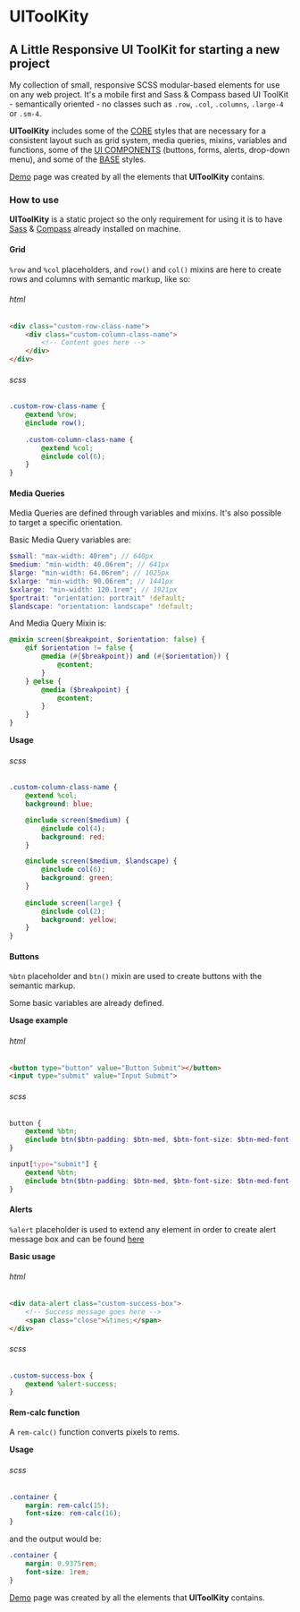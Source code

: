 # UIToolKity


## A Little Responsive UI ToolKit for starting a new project


My collection of small, responsive SCSS modular-based elements for use on any web project. It's a mobile first and Sass & Compass based UI ToolKit - semantically oriented - no classes such as `.row`, `.col`, `.columns`, `.large-4` or `.sm-4`.


**UIToolKity** includes some of the [CORE](https://github.com/millanbrankovic/UIToolKit/tree/master/sass/core) styles that are necessary for a consistent layout such as grid system, media queries, mixins, variables and functions, some of the [UI COMPONENTS](https://github.com/millanbrankovic/UIToolKit/tree/master/sass/components) (buttons, forms, alerts, drop-down menu), and some of the [BASE](https://github.com/millanbrankovic/UIToolKit/tree/master/sass/base) styles.


[Demo](http://millanbrankovic.github.io/UIToolKit) page was created by all the elements that **UIToolKity** contains.


### How to use

**UIToolKity** is a static project so the only requirement for using it is to have [Sass](http://sass-lang.com) & [Compass](http://compass-style.org) already installed on machine.


#### Grid
`%row` and `%col` placeholders, and `row()` and `col()` mixins are here to create rows and columns with semantic markup, like so:

###### html
```html
<div class="custom-row-class-name">
    <div class="custom-column-class-name">
        <!-- Content goes here -->
    </div>
</div>
```

###### scss
```scss
.custom-row-class-name {
    @extend %row;
    @include row();
    
    .custom-column-class-name {
        @extend %col;
        @include col(6);
    }
}
```


#### Media Queries
Media Queries are defined through variables and mixins. It's also possible to target a specific orientation.

Basic Media Query variables are:

```scss
$small: "max-width: 40rem"; // 640px
$medium: "min-width: 40.06rem"; // 641px
$large: "min-width: 64.06rem"; // 1025px
$xlarge: "min-width: 90.06rem"; // 1441px
$xxlarge: "min-width: 120.1rem"; // 1921px
$portrait: "orientation: portrait" !default;
$landscape: "orientation: landscape" !default;
```

And Media Query Mixin is:

```scss
@mixin screen($breakpoint, $orientation: false) {
    @if $orientation != false {
        @media (#{$breakpoint}) and (#{$orientation}) {
            @content;
        }
    } @else {
        @media ($breakpoint) {
            @content;
        }
    }
}
```

**Usage**

###### scss
```scss
.custom-column-class-name {
    @extend %col;
    background: blue;

    @include screen($medium) {
        @include col(4);
        background: red;
    }

    @include screen($medium, $landscape) {
        @include col(6);
        background: green;
    }
    
    @include screen(large) {
        @include col(2);
        background: yellow;
    }
}
```

#### Buttons
`%btn` placeholder and `btn()` mixin are used to create buttons with the semantic markup.

Some basic variables are already defined.

**Usage example**

###### html
```html
<button type="button" value="Button Submit"></button>
<input type="submit" value="Input Submit">
```

###### scss
```scss
button {
    @extend %btn;
    @include btn($btn-padding: $btn-med, $btn-font-size: $btn-med-font-size, $btn-bg: $brand-primary);
}

input[type="submit"] {
    @extend %btn;
    @include btn($btn-padding: $btn-med, $btn-font-size: $btn-med-font-size, $btn-bg: $btn-default-color);
}
```

#### Alerts
`%alert` placeholder is used to extend any element in order to create alert message box and can be found [here](https://github.com/millanbrankovic/UIToolKit/blob/master/sass/components/_alerts.scss)

**Basic usage**

###### html
```html
<div data-alert class="custom-success-box">
    <!-- Success message goes here -->
    <span class="close">&times;</span>
</div>
```

###### scss
```scss
.custom-success-box {
    @extend %alert-success;
}
```

#### Rem-calc function

A `rem-calc()` function converts pixels to rems.

**Usage**

###### scss

```scss
.container {
    margin: rem-calc(15);
    font-size: rem-calc(16);
}
```

and the output would be:

```scss
.container {
    margin: 0.9375rem;
    font-size: 1rem;
}
```

[Demo](http://millanbrankovic.github.io/UIToolKit) page was created by all the elements that **UIToolKity** contains.
